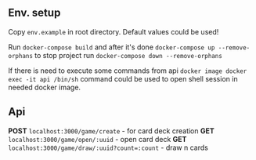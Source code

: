 
## Env. setup

Copy `env.example` in root directory. Default values could be used!

Run `docker-compose build` and after it's done `docker-compose up --remove-orphans`
to stop project run `docker-compose down --remove-orphans`

If there is need to execute some commands from api `docker image docker exec -it api /bin/sh`
command could be used to open shell session in needed docker image.


## Api

**POST** `localhost:3000/game/create` - for card deck creation
**GET** `localhost:3000/game/open/:uuid` - open card deck
**GET** `localhost:3000/game/draw/:uuid?count=:count` - draw n cards
